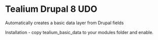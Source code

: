 # Tealium Drupal 8 UDO
Automatically creates a basic data layer from Drupal fields

Installation - copy tealium_basic_data to your modules folder and enable.
